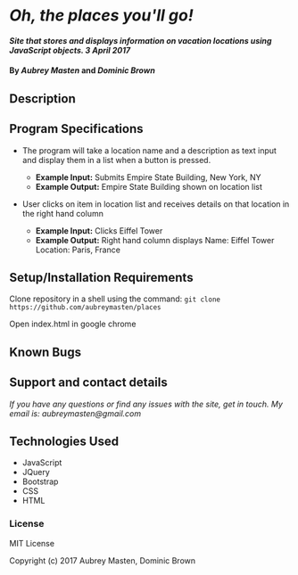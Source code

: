 # _Oh, the places you'll go!_

#### _Site that stores and displays information on vacation locations using JavaScript objects. 3 April 2017_

#### By _**Aubrey Masten**_ and _**Dominic Brown**_

## Description



## Program Specifications

  - The program will take a location name and a description as text input and display them in a list when a button is pressed.
    - **Example Input:** Submits Empire State Building, New York, NY
    - **Example Output:** Empire State Building shown on location list

  - User clicks on item in location list and receives details on that location in the right hand column
    - **Example Input:** Clicks Eiffel Tower
    - **Example Output:** Right hand column displays Name: Eiffel Tower Location: Paris, France

## Setup/Installation Requirements

Clone repository in a shell using the command:
`git clone https://github.com/aubreymasten/places`

Open index.html in google chrome


## Known Bugs



## Support and contact details

_If you have any questions or find any issues with the site, get in touch. My email is: aubreymasten@gmail.com_

## Technologies Used

* JavaScript
* JQuery
* Bootstrap
* CSS
* HTML

### License

MIT License

Copyright (c) 2017 Aubrey Masten, Dominic Brown
